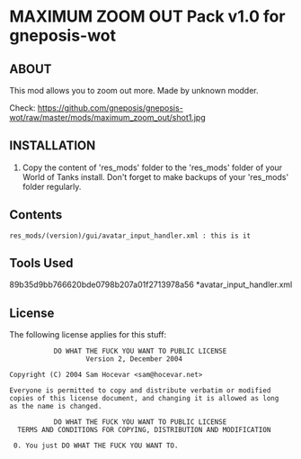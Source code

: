 MAXIMUM ZOOM OUT Pack v1.0 for gneposis-wot
===========================================

ABOUT
-----

This mod allows you to zoom out more. Made by unknown modder.

Check: <https://github.com/gneposis/gneposis-wot/raw/master/mods/maximum_zoom_out/shot1.jpg>

INSTALLATION
------------
1. Copy the content of 'res_mods' folder to the 'res_mods' folder of your World of Tanks install. Don't forget to make backups of your 'res_mods' folder regularly.

Contents
--------
    res_mods/(version)/gui/avatar_input_handler.xml : this is it

Tools Used
----------
89b35d9bb766620bde0798b207a01f2713978a56 *avatar_input_handler.xml

License
-------
The following license applies for this stuff:

               DO WHAT THE FUCK YOU WANT TO PUBLIC LICENSE
                       Version 2, December 2004
   
    Copyright (C) 2004 Sam Hocevar <sam@hocevar.net>
   
    Everyone is permitted to copy and distribute verbatim or modified
    copies of this license document, and changing it is allowed as long
    as the name is changed.
   
               DO WHAT THE FUCK YOU WANT TO PUBLIC LICENSE
      TERMS AND CONDITIONS FOR COPYING, DISTRIBUTION AND MODIFICATION
   
     0. You just DO WHAT THE FUCK YOU WANT TO. 